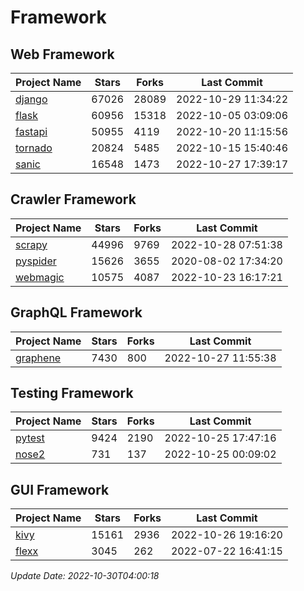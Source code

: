 # Framework

## Web Framework
| Project Name | Stars | Forks | Last Commit |
| ------------ | ----- | ----- | ----------- |
| [django](https://github.com/django/django) | 67026 | 28089 | 2022-10-29 11:34:22 |
| [flask](https://github.com/pallets/flask) | 60956 | 15318 | 2022-10-05 03:09:06 |
| [fastapi](https://github.com/tiangolo/fastapi) | 50955 | 4119 | 2022-10-20 11:15:56 |
| [tornado](https://github.com/tornadoweb/tornado) | 20824 | 5485 | 2022-10-15 15:40:46 |
| [sanic](https://github.com/sanic-org/sanic) | 16548 | 1473 | 2022-10-27 17:39:17 |

## Crawler Framework
| Project Name | Stars | Forks | Last Commit |
| ------------ | ----- | ----- | ----------- |
| [scrapy](https://github.com/scrapy/scrapy) | 44996 | 9769 | 2022-10-28 07:51:38 |
| [pyspider](https://github.com/binux/pyspider) | 15626 | 3655 | 2020-08-02 17:34:20 |
| [webmagic](https://github.com/code4craft/webmagic) | 10575 | 4087 | 2022-10-23 16:17:21 |

## GraphQL Framework
| Project Name | Stars | Forks | Last Commit |
| ------------ | ----- | ----- | ----------- |
| [graphene](https://github.com/graphql-python/graphene) | 7430 | 800 | 2022-10-27 11:55:38 |

## Testing Framework
| Project Name | Stars | Forks | Last Commit |
| ------------ | ----- | ----- | ----------- |
| [pytest](https://github.com/pytest-dev/pytest) | 9424 | 2190 | 2022-10-25 17:47:16 |
| [nose2](https://github.com/nose-devs/nose2) | 731 | 137 | 2022-10-25 00:09:02 |

## GUI Framework
| Project Name | Stars | Forks | Last Commit |
| ------------ | ----- | ----- | ----------- |
| [kivy](https://github.com/kivy/kivy) | 15161 | 2936 | 2022-10-26 19:16:20 |
| [flexx](https://github.com/flexxui/flexx) | 3045 | 262 | 2022-07-22 16:41:15 |

*Update Date: 2022-10-30T04:00:18*